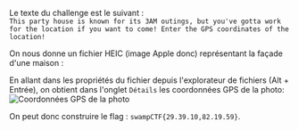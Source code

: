 Le texte du challenge est le suivant :\
`This party house is known for its 3AM outings, but you've gotta work for the location if you want to come! Enter the GPS coordinates of the location!`

On nous donne un fichier HEIC (image Apple donc) représentant la façade d'une maison :

En allant dans les propriétés du fichier depuis l'explorateur de fichiers (Alt + Entrée), on obtient dans l'onglet `Détails` les coordonnées GPS de la photo:\
![Coordonnées GPS de la photo](https://github.com/user-attachments/assets/442a08fe-efe8-40aa-9cd7-8ebbc74d6ad9)

On peut donc construire le flag : `swampCTF{29.39.10,82.19.59}`.
